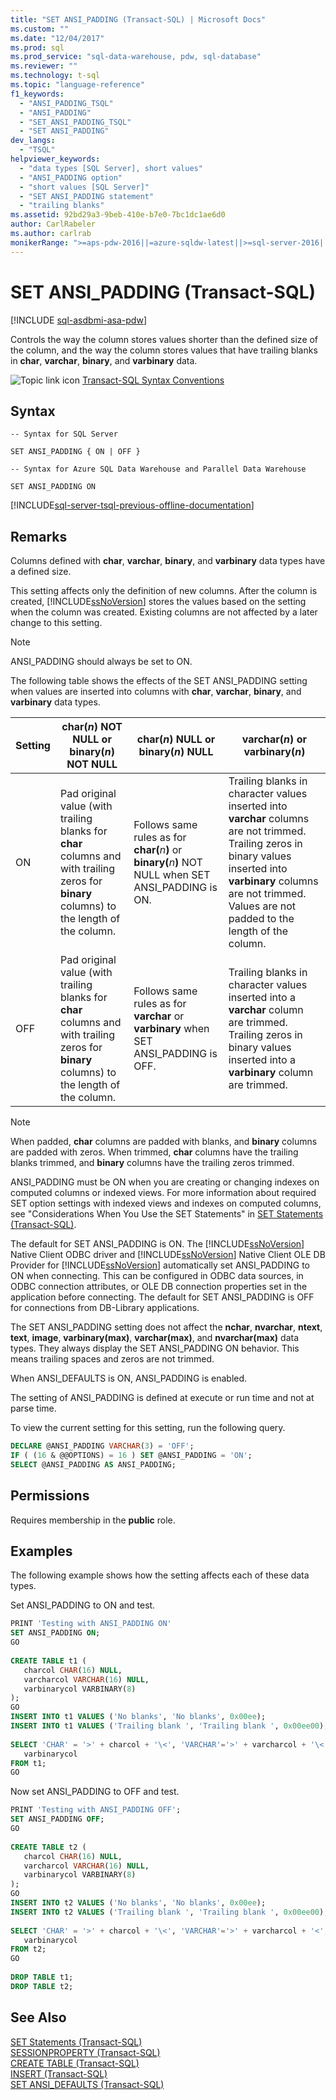 ```yaml
---
title: "SET ANSI_PADDING (Transact-SQL) | Microsoft Docs"
ms.custom: ""
ms.date: "12/04/2017"
ms.prod: sql
ms.prod_service: "sql-data-warehouse, pdw, sql-database"
ms.reviewer: ""
ms.technology: t-sql
ms.topic: "language-reference"
f1_keywords: 
  - "ANSI_PADDING_TSQL"
  - "ANSI_PADDING"
  - "SET_ANSI_PADDING_TSQL"
  - "SET ANSI_PADDING"
dev_langs: 
  - "TSQL"
helpviewer_keywords: 
  - "data types [SQL Server], short values"
  - "ANSI_PADDING option"
  - "short values [SQL Server]"
  - "SET ANSI_PADDING statement"
  - "trailing blanks"
ms.assetid: 92bd29a3-9beb-410e-b7e0-7bc1dc1ae6d0
author: CarlRabeler
ms.author: carlrab
monikerRange: ">=aps-pdw-2016||=azure-sqldw-latest||>=sql-server-2016||=sqlallproducts-allversions||>=sql-server-linux-2017||=azuresqldb-mi-current"
---
```

# SET ANSI_PADDING (Transact-SQL)
[!INCLUDE [sql-asdbmi-asa-pdw](../../includes/applies-to-version/sql-asdbmi-asa-pdw.md)]

  Controls the way the column stores values shorter than the defined size of the column, and the way the column stores values that have trailing blanks in **char**, **varchar**, **binary**, and **varbinary** data.  
  
 ![Topic link icon](../../database-engine/configure-windows/media/topic-link.gif "Topic link icon") [Transact-SQL Syntax Conventions](../../t-sql/language-elements/transact-sql-syntax-conventions-transact-sql.md)  
  
## Syntax
  
```syntaxsql
-- Syntax for SQL Server

SET ANSI_PADDING { ON | OFF }
```

```syntaxsql
-- Syntax for Azure SQL Data Warehouse and Parallel Data Warehouse

SET ANSI_PADDING ON
```

[!INCLUDE[sql-server-tsql-previous-offline-documentation](../../includes/sql-server-tsql-previous-offline-documentation.md)]

## Remarks
 Columns defined with **char**, **varchar**, **binary**, and **varbinary** data types have a defined size.  
  
 This setting affects only the definition of new columns. After the column is created, [!INCLUDE[ssNoVersion](../../includes/ssnoversion-md.md)] stores the values based on the setting when the column was created. Existing columns are not affected by a later change to this setting.  
  
> [!NOTE]  
> ANSI_PADDING should always be set to ON.  
  
 The following table shows the effects of the SET ANSI_PADDING setting when values are inserted into columns with **char**, **varchar**, **binary**, and **varbinary** data types.  
  
|Setting|char(*n*) NOT NULL or binary(*n*) NOT NULL|char(*n*) NULL or binary(*n*) NULL|varchar(*n*) or varbinary(*n*)|  
|-------------|----------------------------------------------------|--------------------------------------------|----------------------------------------|  
|ON|Pad original value (with trailing blanks for **char** columns and with trailing zeros for **binary** columns) to the length of the column.|Follows same rules as for **char(**_n_**)** or **binary(**_n_**)** NOT NULL when SET ANSI_PADDING is ON.|Trailing blanks in character values inserted into **varchar** columns are not trimmed. Trailing zeros in binary values inserted into **varbinary** columns are not trimmed. Values are not padded to the length of the column.|  
|OFF|Pad original value (with trailing blanks for **char** columns and with trailing zeros for **binary** columns) to the length of the column.|Follows same rules as for **varchar** or **varbinary** when SET ANSI_PADDING is OFF.|Trailing blanks in character values inserted into a **varchar** column are trimmed. Trailing zeros in binary values inserted into a **varbinary** column are trimmed.|  
  
> [!NOTE]  
> When padded, **char** columns are padded with blanks, and **binary** columns are padded with zeros. When trimmed, **char** columns have the trailing blanks trimmed, and **binary** columns have the trailing zeros trimmed.  
  
ANSI_PADDING must be ON when you are creating or changing indexes on computed columns or indexed views. For more information about required SET option settings with indexed views and indexes on computed columns, see "Considerations When You Use the SET Statements" in [SET Statements &#40;Transact-SQL&#41;](../../t-sql/statements/set-statements-transact-sql.md).  
  
The default for SET ANSI_PADDING is ON. The [!INCLUDE[ssNoVersion](../../includes/ssnoversion-md.md)] Native Client ODBC driver and [!INCLUDE[ssNoVersion](../../includes/ssnoversion-md.md)] Native Client OLE DB Provider for [!INCLUDE[ssNoVersion](../../includes/ssnoversion-md.md)] automatically set ANSI_PADDING to ON when connecting. This can be configured in ODBC data sources, in ODBC connection attributes, or OLE DB connection properties set in the application before connecting. The default for SET ANSI_PADDING is OFF for connections from DB-Library applications.  
  
 The SET ANSI_PADDING setting does not affect the **nchar**, **nvarchar**, **ntext**, **text**, **image**, **varbinary(max)**, **varchar(max)**, and **nvarchar(max)** data types. They always display the SET ANSI_PADDING ON behavior. This means trailing spaces and zeros are not trimmed.  
  
When ANSI_DEFAULTS is ON, ANSI_PADDING is enabled.  
  
The setting of ANSI_PADDING is defined at execute or run time and not at parse time.  
  
To view the current setting for this setting, run the following query.  
  
```sql  
DECLARE @ANSI_PADDING VARCHAR(3) = 'OFF';  
IF ( (16 & @@OPTIONS) = 16 ) SET @ANSI_PADDING = 'ON';  
SELECT @ANSI_PADDING AS ANSI_PADDING;  
```  
  
## Permissions  
Requires membership in the **public** role.  
  
## Examples  
The following example shows how the setting affects each of these data types.  

Set ANSI_PADDING to ON and test.

```sql  
PRINT 'Testing with ANSI_PADDING ON'  
SET ANSI_PADDING ON;  
GO  
  
CREATE TABLE t1 (  
   charcol CHAR(16) NULL,   
   varcharcol VARCHAR(16) NULL,   
   varbinarycol VARBINARY(8)  
);  
GO  
INSERT INTO t1 VALUES ('No blanks', 'No blanks', 0x00ee);  
INSERT INTO t1 VALUES ('Trailing blank ', 'Trailing blank ', 0x00ee00);  
  
SELECT 'CHAR' = '>' + charcol + '\<', 'VARCHAR'='>' + varcharcol + '\<',  
   varbinarycol  
FROM t1;  
GO  
```

Now set ANSI_PADDING to OFF and test.

```sql
PRINT 'Testing with ANSI_PADDING OFF';  
SET ANSI_PADDING OFF;  
GO  
  
CREATE TABLE t2 (  
   charcol CHAR(16) NULL,   
   varcharcol VARCHAR(16) NULL,   
   varbinarycol VARBINARY(8)  
);  
GO  
INSERT INTO t2 VALUES ('No blanks', 'No blanks', 0x00ee);  
INSERT INTO t2 VALUES ('Trailing blank ', 'Trailing blank ', 0x00ee00);  
  
SELECT 'CHAR' = '>' + charcol + '\<', 'VARCHAR'='>' + varcharcol + '<',  
   varbinarycol  
FROM t2;  
GO  
  
DROP TABLE t1;  
DROP TABLE t2;  
```  
  
## See Also  
 [SET Statements &#40;Transact-SQL&#41;](../../t-sql/statements/set-statements-transact-sql.md)   
 [SESSIONPROPERTY &#40;Transact-SQL&#41;](../../t-sql/functions/sessionproperty-transact-sql.md)   
 [CREATE TABLE &#40;Transact-SQL&#41;](../../t-sql/statements/create-table-transact-sql.md)   
 [INSERT &#40;Transact-SQL&#41;](../../t-sql/statements/insert-transact-sql.md)   
 [SET ANSI_DEFAULTS &#40;Transact-SQL&#41;](../../t-sql/statements/set-ansi-defaults-transact-sql.md)  
  
  
